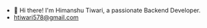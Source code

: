- 👋 Hi there! I'm Himanshu Tiwari, a passionate Backend Developer.
- htiwari578@gmail.com
<!---
htiwari578/htiwari578 is a ✨ special ✨ repository because its `README.md` (this file) appears on your GitHub profile.
You can click the Preview link to take a look at your changes.
--->
